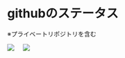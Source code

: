 # githubのステータス

※プライベートリポジトリを含む

<div class="top-style">
  <img src="https://github-readme-stats.vercel.app/api/top-langs/?username=sugar2456&layout=compact&count_private=true" />
  <img src="https://github-readme-stats.vercel.app/api?username=sugar2456&count_private=true&show_icons=true" />
</div>

<style>
.top-style {
    display: flex;
    gap: 20px;
    align-items: flex-start;
    flex-wrap: wrap;
}
</style>

